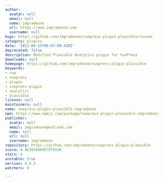 ```yaml
---
author:
  avatar: null
  email: null
  name: imgradeone
  url: https://www.imgradeone.com
  username: null
bugs: https://github.com/imgradeone/vuepress-plugin-plausible/issues
category: plugins
date: '2021-09-25T06:07:09.438Z'
deprecated: false
description: Modified Plausible Analytics plugin for VuePress
downloads: null
homepage: https://github.com/imgradeone/vuepress-plugin-plausible
keywords:
- vue
- vuepress
- plugin
- vuepress-plugin
- analytics
- plausible
license: null
maintainers: null
name: vuepress-plugin-plausible-imgradeone
npm: https://www.npmjs.com/package/vuepress-plugin-plausible-imgradeone
publisher:
  avatar: null
  email: imgradeone@outlook.com
  name: null
  url: null
  username: imgradeone
repository: https://github.com/imgradeone/vuepress-plugin-plausible
score: 0.46393098957879536
stars: 0
unstable: true
version: 0.0.3
watchers: 0

---
```


